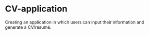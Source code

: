 # CV-application
Creating an application in which users can input their information and generate a CV/résumé.

